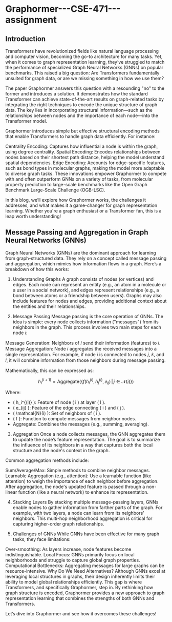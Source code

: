 # Graphormer---CSE-471---assignment

## Introduction
Transformers have revolutionized fields like natural language processing and computer vision, becoming the go-to architecture for many tasks. Yet, when it comes to graph representation learning, they’ve struggled to match the performance of specialized Graph Neural Networks (GNNs) on popular benchmarks. This raised a big question: Are Transformers fundamentally unsuited for graph data, or are we missing something in how we use them?

The paper Graphormer answers this question with a resounding "no" to the former and introduces a solution. It demonstrates how the standard Transformer can achieve state-of-the-art results on graph-related tasks by integrating the right techniques to encode the unique structure of graph data. The key lies in incorporating structural information—such as the relationships between nodes and the importance of each node—into the Transformer model.

Graphormer introduces simple but effective structural encoding methods that enable Transformers to handle graph data efficiently. For instance:

Centrality Encoding: Captures how influential a node is within the graph, using degree centrality.
Spatial Encoding: Encodes relationships between nodes based on their shortest path distance, helping the model understand spatial dependencies.
Edge Encoding: Accounts for edge-specific features, such as bond types in molecular graphs, making the model more adaptable to diverse graph tasks.
These innovations empower Graphormer to compete with and often outperform GNNs on a variety of tasks, from molecular property prediction to large-scale benchmarks like the Open Graph Benchmark Large-Scale Challenge (OGB-LSC).

In this blog, we’ll explore how Graphormer works, the challenges it addresses, and what makes it a game-changer for graph representation learning. Whether you're a graph enthusiast or a Transformer fan, this is a leap worth understanding!

## Message Passing and Aggregation in Graph Neural Networks (GNNs)
Graph Neural Networks (GNNs) are the dominant approach for learning from graph-structured data. They rely on a concept called message passing and aggregation, which mimics how information flows in a graph. Here’s a breakdown of how this works:

1. Understanding Graphs
A graph consists of nodes (or vertices) and edges. Each node can represent an entity (e.g., an atom in a molecule or a user in a social network), and edges represent relationships (e.g., a bond between atoms or a friendship between users). Graphs may also include features for nodes and edges, providing additional context about the entities and their relationships.

2. Message Passing
Message passing is the core operation of GNNs. The idea is simple: every node collects information ("messages") from its neighbors in the graph. This process involves two main steps for each node 𝑖:

Message Generation: Neighbors of 𝑖 send their information (features) to 𝑖.
Message Aggregation: Node 𝑖 aggregates the received messages into a single representation.
For example, if node 𝑖 is connected to nodes 𝑗, 𝑘, and 𝑙, it will combine information from those neighbors during message passing.

Mathematically, this can be expressed as:
```math
h_i^{(l+1)} = \text{Aggregate} \big( \{ f(h_i^{(l)}, h_j^{(l)}, e_{ij}) \, | \, j \in \mathcal{N}(i) \} \big)
```

Where:

- \( h_i^{(l)} \): Feature of node \( i \) at layer \( l \).  
- \( e_{ij} \): Feature of the edge connecting \( i \) and \( j \).  
- \( \mathcal{N}(i) \): Set of neighbors of \( i \).  
- \( f \): Function to compute messages from neighbor nodes.  
- Aggregate: Combines the messages (e.g., summing, averaging). 

3. Aggregation
Once a node collects messages, the GNN aggregates them to update the node’s feature representation. The goal is to summarize the influence of its neighbors in a way that captures both the local structure and the node's context in the graph.

Common aggregation methods include:

Sum/Average/Max: Simple methods to combine neighbor messages.
Learnable Aggregation (e.g., attention): Use a learnable function (like attention) to weigh the importance of each neighbor before aggregation.
After aggregation, the node's updated feature is passed through a non-linear function (like a neural network) to enhance its representation.

4. Stacking Layers
By stacking multiple message-passing layers, GNNs enable nodes to gather information from farther parts of the graph. For example, with two layers, a node can learn from its neighbors’ neighbors. This multi-hop neighborhood aggregation is critical for capturing higher-order graph relationships.

5. Challenges of GNNs
While GNNs have been effective for many graph tasks, they face limitations:

Over-smoothing: As layers increase, node features become indistinguishable.
Local Focus: GNNs primarily focus on local neighborhoods and struggle to capture global graph properties.
Computational Bottlenecks: Aggregating messages for large graphs can be resource-intensive.
Why Do We Need Alternatives?
Although GNNs excel at leveraging local structures in graphs, their design inherently limits their ability to model global relationships efficiently. This gap is where Transformers, and specifically Graphormer, step in. By rethinking how graph structure is encoded, Graphormer provides a new approach to graph representation learning that combines the strengths of both GNNs and Transformers.

Let’s dive into Graphormer and see how it overcomes these challenges!